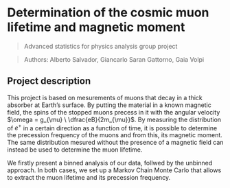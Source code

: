 # Determination of the cosmic muon lifetime and magnetic moment

> Advanced statistics for physics analysis group project

> Authors: Alberto Salvador, Giancarlo Saran Gattorno, Gaia Volpi

## Project description 

This project is based on mesurements of muons that decay in a thick absorber at Earth’s surface.
By putting the material in a known magnetic field, the spins of the stopped muons precess in it with the angular velocity  $\omega = g_{\mu} \ \dfrac{eB}{2m_{\mu}}$.
By measuring the distribution of $e^{+}$ in a certain direction as a function of time, it is possible to determine the precession frequency of the muons and from this, its magnetic moment. 
The same distribution mesured without the presence of a magnetic field can instead be used to determine the muon lifetime.

We firstly present a binned analysis of our data, follwed by the unbinned approach. In both cases, we set up a Markov Chain Monte Carlo that allows to extract the muon lifetime and its precession frequency. 
